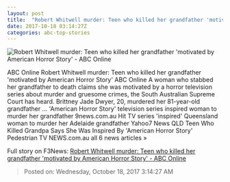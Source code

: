 ```yaml
---
layout: post
title:  "Robert Whitwell murder: Teen who killed her grandfather 'motivated by American Horror Story' - ABC Online"
date: 2017-10-18 03:14:27Z
categories: abc-top-stories
---
```


![Robert Whitwell murder: Teen who killed her grandfather 'motivated by American Horror Story' - ABC Online](http://www.abc.net.au/news/image/8760378-1x1-700x700.jpg)

ABC Online Robert Whitwell murder: Teen who killed her grandfather 'motivated by American Horror Story' ABC Online A woman who stabbed her grandfather to death claims she was motivated by a horror television series about murder and gruesome crimes, the South Australian Supreme Court has heard. Brittney Jade Dwyer, 20, murdered her 81-year-old grandfather ... 'American Horror Story' television series inspired woman to murder her grandfather 9news.com.au Hit TV series 'inspired' Queensland woman to murder her Adelaide grandfather Yahoo7 News QLD Teen Who Killed Grandpa Says She Was Inspired By 'American Horror Story' Pedestrian TV NEWS.com.au all 6 news articles »


Full story on F3News: [Robert Whitwell murder: Teen who killed her grandfather 'motivated by American Horror Story' - ABC Online](http://www.f3nws.com/n/Qznm)

> Posted on: Wednesday, October 18, 2017 3:14:27 AM
